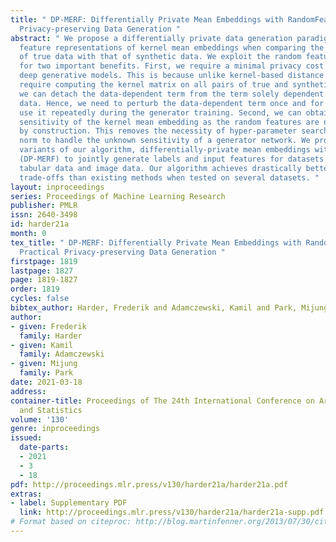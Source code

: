 ```yaml
---
title: " DP-MERF: Differentially Private Mean Embeddings with RandomFeatures for Practical
  Privacy-preserving Data Generation "
abstract: " We propose a differentially private data generation paradigm using random
  feature representations of kernel mean embeddings when comparing the distribution
  of true data with that of synthetic data. We exploit the random feature representations
  for two important benefits. First, we require a minimal privacy cost for training
  deep generative models. This is because unlike kernel-based distance metrics that
  require computing the kernel matrix on all pairs of true and synthetic data points,
  we can detach the data-dependent term from the term solely dependent on synthetic
  data. Hence, we need to perturb the data-dependent term once and for all and then
  use it repeatedly during the generator training. Second, we can obtain an analytic
  sensitivity of the kernel mean embedding as the random features are norm bounded
  by construction. This removes the necessity of hyper-parameter search for a clipping
  norm to handle the unknown sensitivity of a generator network. We provide several
  variants of our algorithm, differentially-private mean embeddings with random features
  (DP-MERF) to jointly generate labels and input features for datasets such as heterogeneous
  tabular data and image data. Our algorithm achieves drastically better privacy-utility
  trade-offs than existing methods when tested on several datasets. "
layout: inproceedings
series: Proceedings of Machine Learning Research
publisher: PMLR
issn: 2640-3498
id: harder21a
month: 0
tex_title: " DP-MERF: Differentially Private Mean Embeddings with RandomFeatures for
  Practical Privacy-preserving Data Generation "
firstpage: 1819
lastpage: 1827
page: 1819-1827
order: 1819
cycles: false
bibtex_author: Harder, Frederik and Adamczewski, Kamil and Park, Mijung
author:
- given: Frederik
  family: Harder
- given: Kamil
  family: Adamczewski
- given: Mijung
  family: Park
date: 2021-03-18
address:
container-title: Proceedings of The 24th International Conference on Artificial Intelligence
  and Statistics
volume: '130'
genre: inproceedings
issued:
  date-parts:
  - 2021
  - 3
  - 18
pdf: http://proceedings.mlr.press/v130/harder21a/harder21a.pdf
extras:
- label: Supplementary PDF
  link: http://proceedings.mlr.press/v130/harder21a/harder21a-supp.pdf
# Format based on citeproc: http://blog.martinfenner.org/2013/07/30/citeproc-yaml-for-bibliographies/
---
```

